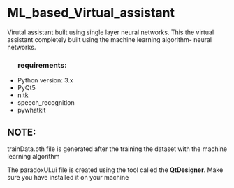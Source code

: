 # ML_based_Virtual_assistant
 Virutal assistant built using single layer neural networks. This the virtual assistant completely built using the machine learning algorithm- neural networks.
 <ul>
    <h3>requirements:</h3>

 <li>Python version: 3.x</li>
  <li>PyQt5</li>
  <li>nltk</li>
  <li>speech_recognition</li>
  <li>pywhatkit</li>
 </ul>

<p><h2>NOTE:</h2> trainData.pth file is generated after the training the dataset with the machine learning algorithm</p>
<p> The paradoxUI.ui file is created using the tool called the <b>QtDesigner</b>. Make sure you have installed it on your machine</p>
